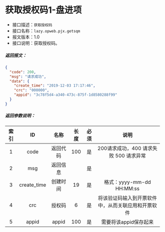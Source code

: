 # 获取授权码1-盘进项

- 接口描述：`获取授权码`
- 接口名称：`lazy.opweb.pjx.getsqm`
- 报文版本：1.0
- 接口说明：获取授权码。

##### 返回报文：
```json
{
  "code": 200,
  "msg": "请求成功",
  "data": {
    "create_time": "2019-12-03 17:17:46",
    "crc": "000000",
    "appid": "3c78f5d4-a340-473c-875f-1d8580288f99"
  }
}
```
#####  返回参数说明：
| 索引 |     ID      |   名称   | 长度 | 必须 |                        说明                        |
| :--: | :---------: | :------: | :--: | :--: | :------------------------------------------------: |
|  1   |    code     | 返回代码 | 100  |  是  |       200请求成功，400 请求失败 500 请求异常       |
|  2   |     msg     | 返回信息 |      |  是  |                                                    |
|  3   | create_time | 创建时间 |  19  |  是  |             格式：yyyy-mm-dd HH:MM:ss              |
|  4   |     crc     |  授权码  |  6   |  是  | 将该验证码输入到开票软件中，从而关联应用和开票软件 |
|  5   |    appid    |  appid   | 100  |  是  |               需要将该appid保存起来                |

